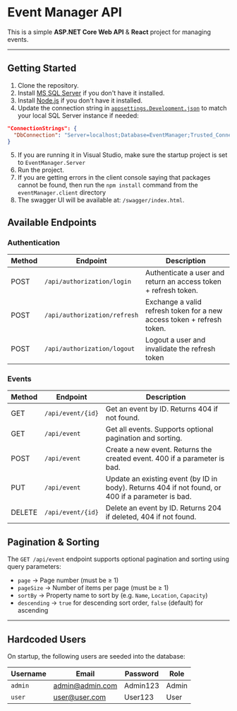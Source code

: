 # Event Manager API

This is a simple **ASP.NET Core Web API** & **React** project for managing events.

---

## Getting Started

1. Clone the repository.
2. Install [MS SQL Server](https://www.microsoft.com/en-us/sql-server/sql-server-downloads) if you don't have it installed.
3. Install [Node.js](https://nodejs.org/en/download) if you don't have it installed.
4. Update the connection string in [`appsettings.Development.json`](./EventManager.Server/appsettings.Development.json) to match your local SQL Server instance if needed:

```json
"ConnectionStrings": {
  "DbConnection": "Server=localhost;Database=EventManager;Trusted_Connection=True;TrustServerCertificate=True;"
}
```

5. If you are running it in Visual Studio, make sure the startup project is set to `EventManager.Server`
6. Run the project.
7. If you are getting errors in the client console saying that packages cannot be found, then run the `npm install` command from the `eventManager.client` directory
8. The swagger UI will be available at: `/swagger/index.html`.

## Available Endpoints

### Authentication

| Method | Endpoint                     | Description                                                            |
| ------ | ---------------------------- | ---------------------------------------------------------------------- |
| POST   | `/api/authorization/login`   | Authenticate a user and return an access token + refresh token.        |
| POST   | `/api/authorization/refresh` | Exchange a valid refresh token for a new access token + refresh token. |
| POST   | `/api/authorization/logout`  | Logout a user and invalidate the refresh token                         |

### Events

| Method | Endpoint          | Description                                                                                       |
| ------ | ----------------- | ------------------------------------------------------------------------------------------------- |
| GET    | `/api/event/{id}` | Get an event by ID. Returns 404 if not found.                                                     |
| GET    | `/api/event`      | Get all events. Supports optional pagination and sorting.                                         |
| POST   | `/api/event`      | Create a new event. Returns the created event. 400 if a parameter is bad.                         |
| PUT    | `/api/event`      | Update an existing event (by ID in body). Returns 404 if not found, or 400 if a parameter is bad. |
| DELETE | `/api/event/{id}` | Delete an event by ID. Returns 204 if deleted, 404 if not found.                                  |

## Pagination & Sorting

The `GET /api/event` endpoint supports optional pagination and sorting using query parameters:

- `page` → Page number (must be ≥ 1)
- `pageSize` → Number of items per page (must be ≥ 1)
- `sortBy` → Property name to sort by (e.g. `Name`, `Location`, `Capacity`)
- `descending` → `true` for descending sort order, `false` (default) for ascending

---

## Hardcoded Users

On startup, the following users are seeded into the database:

| Username | Email           | Password | Role  |
| -------- | --------------- | -------- | ----- |
| `admin`  | admin@admin.com | Admin123 | Admin |
| `user`   | user@user.com   | User123  | User  |


